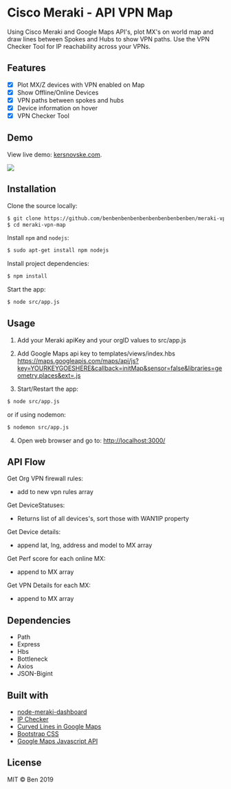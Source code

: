 # Cisco Meraki - API VPN Map

Using Cisco Meraki and Google Maps API's, plot MX's on world map and draw lines between Spokes and Hubs to show VPN paths. Use the VPN Checker Tool for IP reachability across your VPNs.

## Features

- [x] Plot MX/Z devices with VPN enabled on Map
- [x] Show Offline/Online Devices
- [x] VPN paths between spokes and hubs
- [x] Device information on hover
- [x] VPN Checker Tool

## Demo
View live demo: <a href="kersnovske.com/">kersnovske.com</a>.
<br>

<img src="https://www.kersnovske.com/meraki/images/vpn-map.png">

## Installation

Clone the source locally:

```sh
$ git clone https://github.com/benbenbenbenbenbenbenbenbenben/meraki-vpn-map.git
$ cd meraki-vpn-map
```

Install `npm` and `nodejs`:

```sh
$ sudo apt-get install npm nodejs
```

Install project dependencies:

```sh
$ npm install
```
Start the app:

```sh
$ node src/app.js
```
   
## Usage

1) Add your Meraki apiKey and your orgID values to src/app.js

2) Add Google Maps api key to templates/views/index.hbs
https://maps.googleapis.com/maps/api/js?key=YOURKEYGOESHERE&callback=initMap&sensor=false&libraries=geometry,places&ext=.js

3) Start/Restart the app:

```sh
$ node src/app.js
```
   or if using nodemon:

```sh
$ nodemon src/app.js
```

4) Open web browser and go to:
<a href="http://localhost:3000/">http://localhost:3000/<a>

## API Flow

Get Org VPN firewall rules:
- add to new vpn rules array

Get DeviceStatuses:
- Returns list of all devices's, sort those with WAN1IP property

Get Device details:
- append lat, lng, address and model to MX array

Get Perf score for each online MX:
- append to MX array

Get VPN Details for each MX:
- append to MX array

## Dependencies

- Path
- Express
- Hbs
- Bottleneck
- Axios
- JSON-Bigint

## Built with
- [node-meraki-dashboard](https://github.com/tejashah88/node-meraki-dashboard)
- [IP Checker](https://tech.mybuilder.com/determining-if-an-ipv4-address-is-within-a-cidr-range-in-javascript/)
- [Curved Lines in Google Maps](https://stackoverflow.com/questions/34131378/how-to-make-a-dashed-curved-polyline-in-google-maps-js-api)
- [Bootstrap CSS](https://getbootstrap.com/)
- [Google Maps Javascript API](https://developers.google.com/maps/documentation/javascript/tutorial)

## License

MIT © Ben 2019
